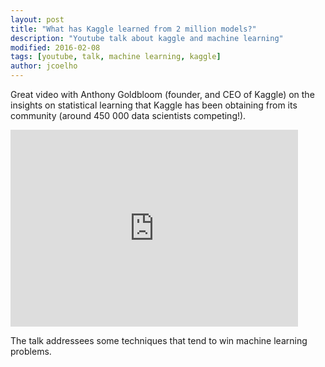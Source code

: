 ```yaml
---
layout: post
title: "What has Kaggle learned from 2 million models?"
description: "Youtube talk about kaggle and machine learning"
modified: 2016-02-08
tags: [youtube, talk, machine learning, kaggle]
author: jcoelho
---
```


Great video with Anthony Goldbloom (founder, and CEO of Kaggle) on the insights on statistical learning that Kaggle has been obtaining from its community (around 450 000 data scientists competing!).

<iframe width="460" height="315" src="https://www.youtube.com/embed/8KzjARKIgTo" frameborder="0" allowfullscreen></iframe>



The talk addressees some techniques that tend to win machine learning problems.
